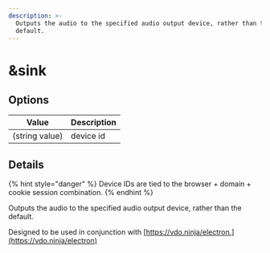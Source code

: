 ```yaml
---
description: >-
  Outputs the audio to the specified audio output device, rather than the
  default.
---
```


# \&sink

## Options

| Value          | Description |
| -------------- | ----------- |
| (string value) | device id   |

## Details

{% hint style="danger" %}
Device IDs are tied to the browser + domain + cookie session combination.
{% endhint %}

Outputs the audio to the specified audio output device, rather than the default.

Designed to be used in conjunction with [https://vdo.ninja/electron.](https://vdo.ninja/electron)
